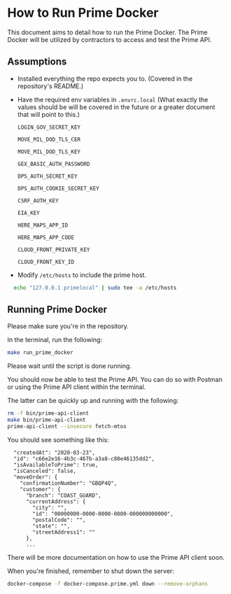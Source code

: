 # How to Run Prime Docker

This document aims to detail how to run the Prime Docker. The Prime Docker will be utilized by contractors to access and test the Prime API.

## Assumptions

- Installed everything the repo expects you to. (Covered in the repository's README.)
- Have the required env variables in `.envrc.local` (What exactly the values should be will be covered in the future or a greater document that will point to this.)

     `LOGIN_GOV_SECRET_KEY`

     `MOVE_MIL_DOD_TLS_CER`

     `MOVE_MIL_DOD_TLS_KEY`

     `GEX_BASIC_AUTH_PASSWORD`

     `DPS_AUTH_SECRET_KEY`

     `DPS_AUTH_COOKIE_SECRET_KEY`

     `CSRF_AUTH_KEY`

     `EIA_KEY`

     `HERE_MAPS_APP_ID`

     `HERE_MAPS_APP_CODE`

     `CLOUD_FRONT_PRIVATE_KEY`

     `CLOUD_FRONT_KEY_ID`
- Modify `/etc/hosts` to include the prime host.

```sh
  echo "127.0.0.1 primelocal" | sudo tee -a /etc/hosts
```

## Running Prime Docker

Please make sure you're in the repository.

In the terminal, run the following:

```sh
make run_prime_docker
```

Please wait until the script is done running.

You should now be able to test the Prime API. You can do so with Postman or using the Prime API client within the terminal.

The latter can be quickly up and running with the following:

```sh
rm -f bin/prime-api-client
make bin/prime-api-client
prime-api-client --insecure fetch-mtos
```

You should see something like this:

```{
  "createdAt": "2020-03-23",
  "id": "c66e2e16-4b3c-467b-a3a8-c80e46135dd2",
  "isAvailableToPrime": true,
  "isCanceled": false,
  "moveOrder": {
    "confirmationNumber": "GBQP4Q",
    "customer": {
      "branch": "COAST_GUARD",
      "currentAddress": {
        "city": "",
        "id": "00000000-0000-0000-0000-000000000000",
        "postalCode": "",
        "state": "",
        "streetAddress1": ""
      },
      ...
```

There will be more documentation on how to use the Prime API client soon.

When you're finished, remember to shut down the server:

```sh
docker-compose -f docker-compose.prime.yml down --remove-orphans
```
